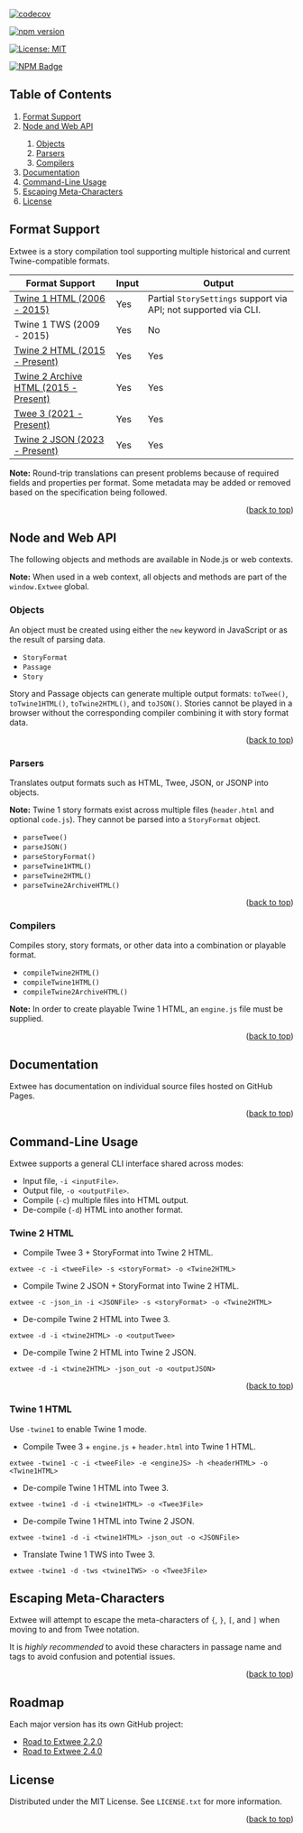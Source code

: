 <a name="readme-top"></a>

[![codecov](https://codecov.io/gh/videlais/extwee/branch/master/graph/badge.svg)](https://codecov.io/gh/videlais/extwee)

[![npm version](https://badge.fury.io/js/extwee.svg)](https://badge.fury.io/js/extwee)

[![License: MIT](https://img.shields.io/badge/License-MIT-yellow.svg)](https://opensource.org/licenses/MIT)

[![NPM Badge](https://nodei.co/npm/extwee.png?downloads=true)](https://www.npmjs.com/package/extwee)

## Table of Contents

<ol>
    <li>
      <a href="#format-support">Format Support</a>
    </li>
    <li><a href="#usage">Node and Web API</a></li>
    <ol>
    <li><a href="#objects">Objects</a></li>
    <li><a href="#parsers">Parsers</a></li>
    <li><a href="#compilers">Compilers</a></li>
    </ol>
    <li><a href="#documentation">Documentation</a></li>
    <li><a href="#command-line-usage">Command-Line Usage</a></li>
    <li><a href="#escaping- meta-characters">Escaping Meta-Characters</a></li>
    <li><a href="#license">License</a></li>
  </ol>

## Format Support

Extwee is a story compilation tool supporting multiple historical and current Twine-compatible formats.

| **Format Support**               | **Input** | **Output**                      |
|----------------------------------|-----------|---------------------------------|
| [Twine 1 HTML (2006 - 2015)](https://github.com/iftechfoundation/twine-specs/blob/master/twine-1-htmloutput-doc.md)       | Yes       | Partial `StorySettings` support via API; not supported via CLI. |
| Twine 1 TWS (2009 - 2015)        | Yes       | No                              |
| [Twine 2 HTML (2015 - Present)](https://github.com/iftechfoundation/twine-specs/blob/master/twine-2-htmloutput-spec.md)    | Yes       | Yes                             |
| [Twine 2 Archive HTML (2015 - Present)](https://github.com/iftechfoundation/twine-specs/blob/master/twine-2-archive-spec.md) | Yes       | Yes                        |
| [Twee 3 (2021 - Present)](https://github.com/iftechfoundation/twine-specs/blob/master/twee-3-specification.md)          | Yes       | Yes                             |
| [Twine 2 JSON (2023 - Present)](https://github.com/iftechfoundation/twine-specs/blob/master/twine-2-jsonoutput-doc.md)            | Yes       | Yes                             |

**Note:** Round-trip translations can present problems because of required fields and properties per format. Some metadata may be added or removed based on the specification being followed.

<p align="right">(<a href="#readme-top">back to top</a>)</p>

## Node and Web API

The following objects and methods are available in Node.js or web contexts.

**Note:** When used in a web context, all objects and methods are part of the `window.Extwee` global.

### Objects

An object must be created using either the `new` keyword in JavaScript or as the result of parsing data.

- `StoryFormat`
- `Passage`
- `Story`

Story and Passage objects can generate multiple output formats: `toTwee()`, `toTwine1HTML()`, `toTwine2HTML()`, and `toJSON()`. Stories cannot be played in a browser without the corresponding compiler combining it with story format data.

<p align="right">(<a href="#readme-top">back to top</a>)</p>

### Parsers

Translates output formats such as HTML, Twee, JSON, or JSONP into objects.

**Note:** Twine 1 story formats exist across multiple files (`header.html` and optional `code.js`). They cannot be parsed into a `StoryFormat` object.

- `parseTwee()`
- `parseJSON()`
- `parseStoryFormat()`
- `parseTwine1HTML()`
- `parseTwine2HTML()`
- `parseTwine2ArchiveHTML()`

<p align="right">(<a href="#readme-top">back to top</a>)</p>

### Compilers

Compiles story, story formats, or other data into a combination or playable format.

- `compileTwine2HTML()`
- `compileTwine1HTML()`
- `compileTwine2ArchiveHTML()`

**Note:** In order to create playable Twine 1 HTML, an `engine.js` file must be supplied.

<p align="right">(<a href="#readme-top">back to top</a>)</p>

## Documentation

Extwee has documentation on individual source files hosted on GitHub Pages.

<p align="right">(<a href="#readme-top">back to top</a>)</p>

## Command-Line Usage

Extwee supports a general CLI interface shared across modes:

- Input file, `-i <inputFile>`.
- Output file, `-o <outputFile>`.
- Compile (`-c`) multiple files into HTML output.
- De-compile (`-d`) HTML into another format.

### Twine 2 HTML

- Compile Twee 3 + StoryFormat into Twine 2 HTML.

`extwee -c -i <tweeFile> -s <storyFormat> -o <Twine2HTML>`

- Compile Twine 2 JSON + StoryFormat into Twine 2 HTML.

`extwee -c -json_in -i <JSONFile> -s <storyFormat> -o <Twine2HTML>`

- De-compile Twine 2 HTML into Twee 3.

`extwee -d -i <twine2HTML> -o <outputTwee>`

- De-compile Twine 2 HTML into Twine 2 JSON.

`extwee -d -i <twine2HTML> -json_out -o <outputJSON>`

<p align="right">(<a href="#readme-top">back to top</a>)</p>

### Twine 1 HTML

Use `-twine1` to enable Twine 1 mode.

- Compile Twee 3 + `engine.js` + `header.html` into Twine 1 HTML.

`extwee -twine1 -c -i <tweeFile> -e <engineJS> -h <headerHTML> -o <Twine1HTML>`

- De-compile Twine 1 HTML into Twee 3.

`extwee -twine1 -d -i <twine1HTML> -o <Twee3File>`

- De-compile Twine 1 HTML into Twine 2 JSON.

`extwee -twine1 -d -i <twine1HTML> -json_out -o <JSONFile>`

- Translate Twine 1 TWS into Twee 3.

`extwee -twine1 -d -tws <twine1TWS> -o <Twee3File>`

## Escaping Meta-Characters

Extwee will attempt to escape the meta-characters of `{`, `}`, `[`, and `]` when moving to and from Twee notation.

It is _highly recommended_ to avoid these characters in passage name and tags to avoid confusion and potential issues.

<p align="right">(<a href="#readme-top">back to top</a>)</p>

## Roadmap

Each major version has its own GitHub project:

- [Road to Extwee 2.2.0](https://github.com/users/videlais/projects/2)
- [Road to Extwee 2.4.0](https://github.com/users/videlais/projects/4)

## License

Distributed under the MIT License. See `LICENSE.txt` for more information.

<p align="right">(<a href="#readme-top">back to top</a>)</p>
